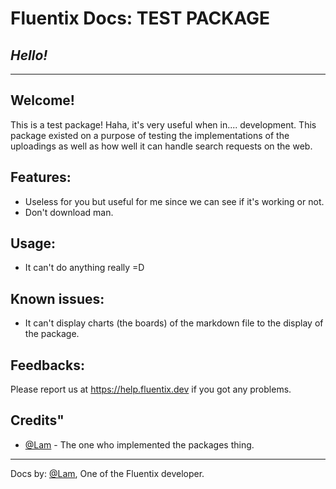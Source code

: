 # Fluentix Docs: TEST PACKAGE
## _Hello!_

---
## Welcome!
This is a test package! Haha, it's very useful when in.... development.
This package existed on a purpose of testing the implementations of the uploadings as well as how well it can handle search requests on the web. 

## Features:
- Useless for you but useful for me since we can see if it's working or not.
- Don't download man.

## Usage:
- It can't do anything really =D

## Known issues:
- It can't display charts (the boards) of the markdown file to the display of the package.

## Feedbacks:
Please report us at https://help.fluentix.dev if you got any problems.

## Credits"
- [@Lam](http://mrlam.dev) - The one who implemented the packages thing.

---

Docs by: [@Lam](http://mrlam.dev), One of the Fluentix developer.

